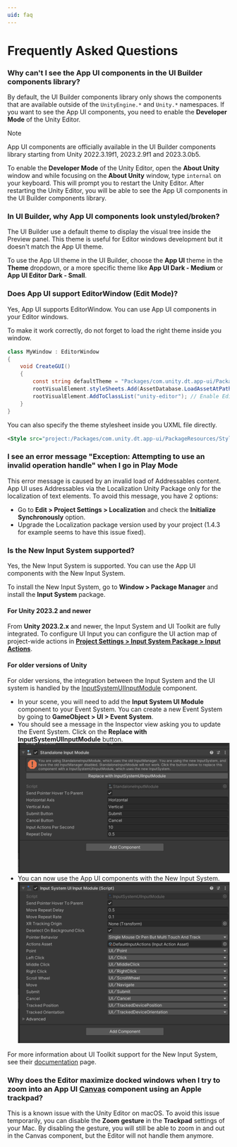 ```yaml
---
uid: faq
---
```


# Frequently Asked Questions

### Why can't I see the App UI components in the UI Builder components library?

By default, the UI Builder components library only shows the components that are available outside of
the `UnityEngine.*` and `Unity.*` namespaces. If you want to see the App UI components, you need to enable
the **Developer Mode** of the Unity Editor.

> [!NOTE]
> App UI components are officially available in the UI Builder components library starting from Unity 2022.3.19f1, 2023.2.9f1 and 2023.3.0b5.

To enable the **Developer Mode** of the Unity Editor, open the **About Unity** window and
while focusing on the **About Unity** window, type `internal` on your keyboard. This will
prompt you to restart the Unity Editor. After restarting the Unity Editor, you will be able to
see the App UI components in the UI Builder components library.

### In UI Builder, why App UI components look unstyled/broken?

The UI Builder use a default theme to display the visual tree inside the Preview panel.
This theme is useful for Editor windows development but it doesn't match the App UI theme.

To use the App UI theme in the UI Builder, choose the **App UI** theme in the **Theme** dropdown,
or a more specific theme like **App UI Dark - Medium** or **App UI Editor Dark - Small**.

### Does App UI support EditorWindow (Edit Mode)?

Yes, App UI supports EditorWindow. You can use App UI components in your Editor windows.

To make it work correctly, do not forget to load the right theme inside you window.

```cs
class MyWindow : EditorWindow
{
    void CreateGUI()
    {
        const string defaultTheme = "Packages/com.unity.dt.app-ui/PackageResources/Styles/Themes/App UI.tss";
        rootVisualElement.styleSheets.Add(AssetDatabase.LoadAssetAtPath<ThemeStyleSheet>(defaultTheme));
        rootVisualElement.AddToClassList("unity-editor"); // Enable Editor related styles
    }
}
```

You can also specify the theme stylesheet inside you UXML file directly.

```xml
<Style src="project:/Packages/com.unity.dt.app-ui/PackageResources/Styles/Themes/App UI.tss"/>
```

### I see an error message "Exception: Attempting to use an invalid operation handle" when I go in Play Mode

This error message is caused by an invalid load of Addressables content. 
App UI uses Addressables via the Localization Unity Package only for the localization of text elements.
To avoid this message, you have 2 options:
- Go to **Edit > Project Settings > Localization** and check the **Initialize Synchronously** option.
- Upgrade the Localization package version used by your project (1.4.3 for example seems to have this issue fixed).

### Is the New Input System supported?

Yes, the New Input System is supported. You can use the App UI components with the New Input System.

To install the New Input System, go to **Window > Package Manager** and install the **Input System** package.

#### For Unity 2023.2 and newer

From **Unity 2023.2.x** and newer, the Input System and UI Toolkit are fully integrated. To configure UI Input you can
configure the UI action map of project-wide actions in **[Project Settings > Input System Package > Input Actions](https://docs.unity3d.com/Packages/com.unity.inputsystem@1.8/manual/Workflow-Actions.html)**.

#### For older versions of Unity

For older versions, the integration between the Input System and the UI system is handled by the [InputSystemUIInputModule](https://docs.unity3d.com/Packages/com.unity.inputsystem@1.7/api/UnityEngine.InputSystem.UI.InputSystemUIInputModule.html) component.

- In your scene, you will need to add the **Input System UI Module** component to your Event System.
  You can create a new Event System by going to **GameObject > UI > Event System**.
- You should see a message in the Inspector view asking you to update the Event System.
  Click on the **Replace with InputSystemUIInputModule** button.
  ![input-system-ui-module](images/input-system-ui-module.png)
- You can now use the App UI components with the New Input System.
  ![input-system-ui-module](images/input-system-ui-module-2.png)

For more information about UI Toolkit support for the New Input System, see their
[documentation](https://docs.unity3d.com/Packages/com.unity.inputsystem@1.8/manual/UISupport.html#ui-toolkit-support) page.

### Why does the Editor maximize docked windows when I try to zoom into an App UI [Canvas](xref:Unity.AppUI.UI.Canvas) component using an Apple trackpad?

This is a known issue with the Unity Editor on macOS. 
To avoid this issue temporarily, you can disable the **Zoom gesture** in the **Trackpad** settings of your Mac. By 
disabling the gesture, you will still be able to zoom in and out in the Canvas component, but the Editor will not 
handle them anymore.